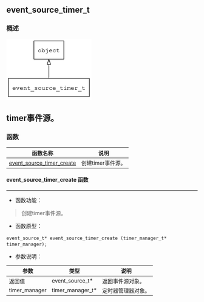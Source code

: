## event\_source\_timer\_t
### 概述
![image](images/event_source_timer_t_0.png)

timer事件源。
----------------------------------
### 函数
<p id="event_source_timer_t_methods">

| 函数名称 | 说明 | 
| -------- | ------------ | 
| <a href="#event_source_timer_t_event_source_timer_create">event\_source\_timer\_create</a> | 创建timer事件源。 |
#### event\_source\_timer\_create 函数
-----------------------

* 函数功能：

> <p id="event_source_timer_t_event_source_timer_create">创建timer事件源。

* 函数原型：

```
event_source_t* event_source_timer_create (timer_manager_t* timer_manager);
```

* 参数说明：

| 参数 | 类型 | 说明 |
| -------- | ----- | --------- |
| 返回值 | event\_source\_t* | 返回事件源对象。 |
| timer\_manager | timer\_manager\_t* | 定时器管理器对象。 |
